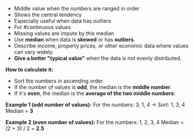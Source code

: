 - Middle value when the numbers are ranged in order
- Shows the central tendency
- Especially useful when data has outliers
- For #continuous values
- Missing values are impute by this median
- Use **median** when data is **skewed** or has **outliers**.
- Describe income, property prices, or other economic data where values can vary widely.
- **Give a better "typical value"** when the data is not evenly distributed.

**How to calculate it:**

* Sort the numbers in ascending order.
* If the number of values is **odd**, the median is the **middle number**.
* If it's **even**, the median is the **average of the two middle numbers**.

**Example 1 (odd number of values):**
For the numbers: 3, 1, 4 → Sort: 1, 3, 4
Median = **3**

**Example 2 (even number of values):**
For the numbers: 1, 2, 3, 4
Median = (2 + 3) / 2 = **2.5**